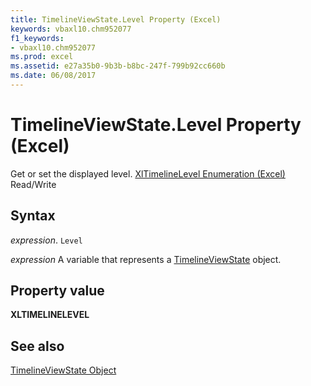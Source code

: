 ```yaml
---
title: TimelineViewState.Level Property (Excel)
keywords: vbaxl10.chm952077
f1_keywords:
- vbaxl10.chm952077
ms.prod: excel
ms.assetid: e27a35b0-9b3b-b8bc-247f-799b92cc660b
ms.date: 06/08/2017
---
```



# TimelineViewState.Level Property (Excel)

Get or set the displayed level. [XlTimelineLevel Enumeration (Excel)](Excel.xltimelinelevel.md) Read/Write


## Syntax

 _expression_. `Level`

 _expression_ A variable that represents a [TimelineViewState](Excel.timelineviewstate.md) object.


## Property value

 **XLTIMELINELEVEL**


## See also



[TimelineViewState Object](Excel.timelineviewstate.md)

